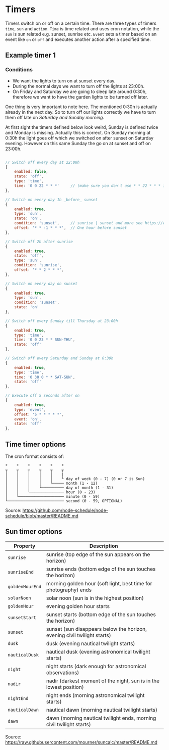 # Timers

Timers switch on or off on a certain time. There are three types of timers `time`, `sun` and `action`. `Time` is time related and uses cron notation, while the `sun` is sun related e.g. sunset, sunrise etc. `Event` sets a timer based on an event like `on` or `off` and executes another action after a specified time.

## Example timer 1

### Conditions
- We want the lights to turn on at sunset every day.
- During the normal days we want to turn off the lights at 23:00h. 
- On Friday and Saturday we are going to sleep late around 0:30h, therefore we want to have the garden lights to be turned off later. 

One thing is very important to note here. The mentioned 0:30h is actually already in the next day. So to turn off our lights correctly we have to turn them off late on *Saturday and Sunday morning*.

At first sight the timers defined below look weird, Sunday is defined twice and Monday is missing. Actually this is correct. On Sunday morning at 0:30h the light goes off which we switched on after sunset on Saturday evening. However on this same Sunday the go on at sunset and off on 23:00h.

```js

// Switch off every day at 22:00h
{
    enabled: false,
    state: 'off',
    type: 'time',
    time: '0 0 22 * * *'     // (make sure you don't use * * 22 * * * instead. Otherwise it will be triggered every second)
},

// Switch on every day 1h _before_ sunset
{
    enabled: true,
    type: 'sun',
    state: 'on',
    condition: 'sunset',     // sunrise | sunset and more see https://www.npmjs.com/package/suncalc for all options
    offset: '* * -1 * * *',  // One hour before sunset
},

// Switch off 2h after sunrise
{
    enabled: true,
    state: 'off',
    type: 'sun',
    condition: 'sunrise',
    offset: '* * 2 * * *',
},

// Switch on every day on sunset
{
    enabled: true,
    type: 'sun',
    condition: 'sunset',
    state: 'on'
},

// Switch off every Sunday till Thursday at 23:00h
{
    enabled: true,
    type: 'time',
    time: '0 0 23 * * SUN-THU',
    state: 'off'
},

// Switch off every Saturday and Sunday at 0:30h
{
    enabled: true,
    type: 'time',
    time: '0 30 0 * * SAT-SUN',
    state: 'off'
},

// Execute off 5 seconds after on
{
    enabled: true,
    type: 'event',
    offset: '5 * * * * *',
    event: 'on',
    state: 'off'
},
```

## Time timer options

The cron format consists of:
```
*    *    *    *    *    *
┬    ┬    ┬    ┬    ┬    ┬
│    │    │    │    │    |
│    │    │    │    │    └ day of week (0 - 7) (0 or 7 is Sun)
│    │    │    │    └───── month (1 - 12)
│    │    │    └────────── day of month (1 - 31)
│    │    └─────────────── hour (0 - 23)
│    └──────────────────── minute (0 - 59)
└───────────────────────── second (0 - 59, OPTIONAL)
```

Source: https://github.com/node-schedule/node-schedule/blob/master/README.md

## Sun timer options

| Property        | Description                                                              |
| --------------- | ------------------------------------------------------------------------ |
| `sunrise`       | sunrise (top edge of the sun appears on the horizon)                     |
| `sunriseEnd`    | sunrise ends (bottom edge of the sun touches the horizon)                |
| `goldenHourEnd` | morning golden hour (soft light, best time for photography) ends         |
| `solarNoon`     | solar noon (sun is in the highest position)                              |
| `goldenHour`    | evening golden hour starts                                               |
| `sunsetStart`   | sunset starts (bottom edge of the sun touches the horizon)               |
| `sunset`        | sunset (sun disappears below the horizon, evening civil twilight starts) |
| `dusk`          | dusk (evening nautical twilight starts)                                  |
| `nauticalDusk`  | nautical dusk (evening astronomical twilight starts)                     |
| `night`         | night starts (dark enough for astronomical observations)                 |
| `nadir`         | nadir (darkest moment of the night, sun is in the lowest position)       |
| `nightEnd`      | night ends (morning astronomical twilight starts)                        |
| `nauticalDawn`  | nautical dawn (morning nautical twilight starts)                         |
| `dawn`          | dawn (morning nautical twilight ends, morning civil twilight starts)     |

Source: https://raw.githubusercontent.com/mourner/suncalc/master/README.md